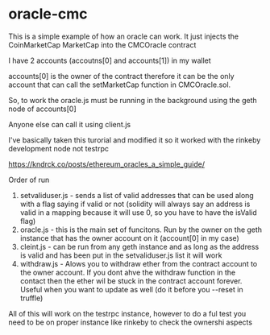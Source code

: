 # oracle-cmc

This is a simple example of how an oracle can work.  It just injects the CoinMarketCap MarketCap into the CMCOracle contract

I have 2 accounts (accoutns[0] and accounts[1]) in my wallet 

accounts[0] is the owner of the contract therefore it can be the only account that can call the setMarketCap function in CMCOracle.sol.

So, to work the oracle.js must be running in the background using the geth node of accounts[0]

Anyone else can call it using client.js

I've basically taken this turorial and modified it so it worked with the rinkeby development node not testrpc

https://kndrck.co/posts/ethereum_oracles_a_simple_guide/


Order of run

1. setvaliduser.js  - sends a list of valid addresses that can be used along with a flag saying if valid or not (solidity will always say an address is valid in a mapping because it will use 0, so you have to have the isValid flag)
2. oracle.js - this is the main set of funcitons.  Run by the owner on the geth instance that has the owner account on it (account[0] in my case)
3. cleint.js - can be run from any geth instance and as long as the address is valid and has been put in the setvaliduser.js list it will work
4. withdraw.js - Alows you to withdraw ether from the contract account to the owner account.  If you dont ahve the withdraw function in the contact then the ether wil be stuck in the contract account forever.  Useful when you want to
   update as well (do it before you --reset in truffle)

All of this will work on the testrpc instance, however to do a ful test you need to be on proper instance like rinkeby to check the ownershi aspects


